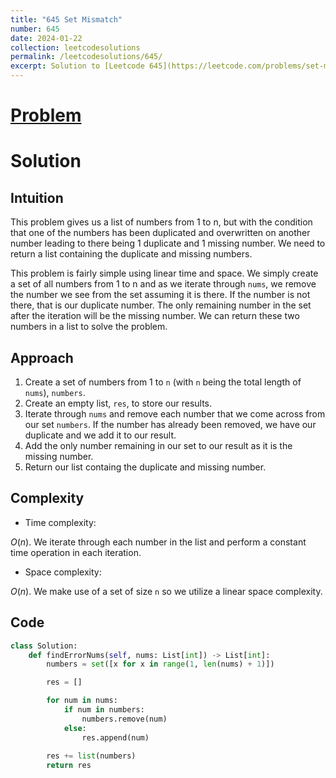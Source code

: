 ```yaml
---
title: "645 Set Mismatch"
number: 645
date: 2024-01-22
collection: leetcodesolutions
permalink: /leetcodesolutions/645/
excerpt: Solution to [Leetcode 645](https://leetcode.com/problems/set-mismatch/description/)
---
```

# [Problem](https://leetcode.com/problems/set-mismatch/description/)

# Solution

## Intuition
<!-- Describe your first thoughts on how to solve this problem. -->
This problem gives us a list of numbers from 1 to n, but with the condition that one of the numbers has been duplicated and overwritten on another number leading to there being 1 duplicate and 1 missing number. We need to return a list containing the duplicate and missing numbers.

This problem is fairly simple using linear time and space. We simply create a set of all numbers from 1 to n and as we iterate through `nums`, we remove the number we see from the set assuming it is there. If the number is not there, that is our duplicate number. The only remaining number in the set after the iteration will be the missing number. We can return these two numbers in a list to solve the problem.

## Approach
<!-- Describe your approach to solving the problem. -->
1. Create a set of numbers from 1 to `n` (with `n` being the total length of `nums`), `numbers`.
2. Create an empty list, `res`, to store our results.
3. Iterate through `nums` and remove each number that we come across from our set `numbers`. If the number has already been removed, we have our duplicate and we add it to our result.
4. Add the only number remaining in our set to our result as it is the missing number.
5. Return our list containg the duplicate and missing number.

## Complexity
- Time complexity:
<!-- Add your time complexity here, e.g. $$O(n)$$ -->
$O(n)$. We iterate through each number in the list and perform a constant time operation in each iteration.
- Space complexity:
<!-- Add your space complexity here, e.g. $$O(n)$$ -->
$O(n)$. We make use of a set of size `n` so we utilize a linear space complexity.

## Code
```python
class Solution:
    def findErrorNums(self, nums: List[int]) -> List[int]:
        numbers = set([x for x in range(1, len(nums) + 1)])

        res = []

        for num in nums:
            if num in numbers:
                numbers.remove(num)
            else:
                res.append(num)
        
        res += list(numbers)
        return res
```
